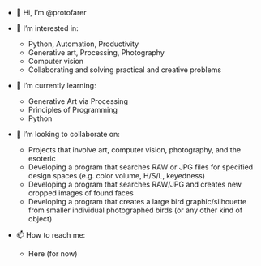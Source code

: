 - 👋 Hi, I’m @protofarer

- 👀 I’m interested in:
  - Python, Automation, Productivity 
  - Generative art, Processing, Photography
  - Computer vision
  - Collaborating and solving practical and creative problems
  
- 🌱 I’m currently learning:
  - Generative Art via Processing
  - Principles of Programming
  - Python
  
- 💞️ I’m looking to collaborate on:
  - Projects that involve art, computer vision, photography, and the esoteric
  - Developing a program that searches RAW or JPG files for specified design spaces (e.g. color volume, H/S/L, keyedness)
  - Developing a program that searches RAW/JPG and creates new cropped images of found faces
  - Developing a program that creates a large bird graphic/silhouette from smaller individual photographed birds (or any other kind of object)
  
- 📫 How to reach me:
  - Here (for now)
<!---
protofarer/protofarer is a ✨ special ✨ repository because its `README.md` (this file) appears on your GitHub profile.
You can click the Preview link to take a look at your changes.
--->
